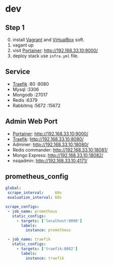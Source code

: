 # dev

## Step 1

0. install [Vagrant](https://www.vagrantup.com/downloads) and [VirtualBox](https://www.virtualbox.org/wiki/Downloads) soft.
1. vagant up
2. visit [Portainer](https://documentation.portainer.io/quickstart/): http://192.168.33.10:9000/
3. deploy stack use `infra.yml` file.

## Service

 - [Traefik](https://doc.traefik.io/traefik/) :80 :8080
 - Mysql :3306
 - Mongodb :27017
 - Redis :6379
 - Rabbitmq :5672 :15672

## Admin Web Port
 - [Portainer](https://documentation.portainer.io/quickstart/): http://192.168.33.10:9000/
 - [Traefik](https://doc.traefik.io/traefik/): http://192.168.33.10:8080/
 - Adminer: http://192.168.33.10:18080/
 - Redis commander: http://192.168.33.10:18081/
 - Mongo Express: http://192.168.33.10:18082/
 - nsqadmin: http://192.168.33.10:4171/

 ## prometheus_config
 ```yaml
global:
  scrape_interval:     60s
  evaluation_interval: 60s
 
scrape_configs:
  - job_name: prometheus
    static_configs:
      - targets: ['localhost:9090']
        labels:
          instance: prometheus
 
  - job_name: traefik
    static_configs:
      - targets: ['traefik:8082']
        labels:
          instance: traefik
 ```